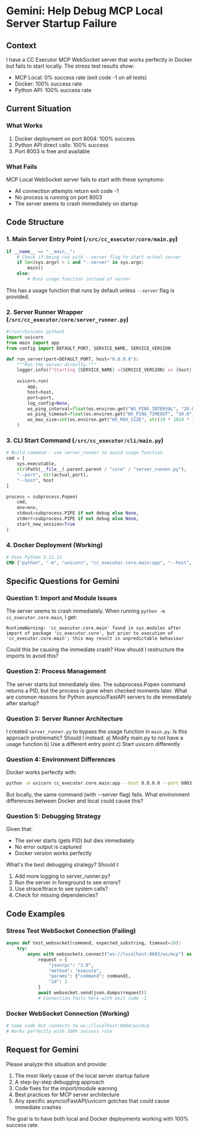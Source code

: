# Gemini: Help Debug MCP Local Server Startup Failure

## Context
I have a CC Executor MCP WebSocket server that works perfectly in Docker but fails to start locally. The stress test results show:
- MCP Local: 0% success rate (exit code -1 on all tests)
- Docker: 100% success rate
- Python API: 100% success rate

## Current Situation

### What Works
1. Docker deployment on port 8004: 100% success
2. Python API direct calls: 100% success
3. Port 8003 is free and available

### What Fails
MCP Local WebSocket server fails to start with these symptoms:
- All connection attempts return exit code -1
- No process is running on port 8003
- The server seems to crash immediately on startup

## Code Structure

### 1. Main Server Entry Point (`/src/cc_executor/core/main.py`)
```python
if __name__ == "__main__":
    # Check if being run with --server flag to start actual server
    if len(sys.argv) > 1 and "--server" in sys.argv:
        main()
    else:
        # Runs usage function instead of server
```

This has a usage function that runs by default unless `--server` flag is provided.

### 2. Server Runner Wrapper (`/src/cc_executor/core/server_runner.py`)
```python
#!/usr/bin/env python3
import uvicorn
from main import app
from config import DEFAULT_PORT, SERVICE_NAME, SERVICE_VERSION

def run_server(port=DEFAULT_PORT, host="0.0.0.0"):
    """Run the server directly."""
    logger.info(f"Starting {SERVICE_NAME} v{SERVICE_VERSION} on {host}:{port}")
    
    uvicorn.run(
        app,
        host=host,
        port=port,
        log_config=None,
        ws_ping_interval=float(os.environ.get("WS_PING_INTERVAL", "20.0")),
        ws_ping_timeout=float(os.environ.get("WS_PING_TIMEOUT", "30.0")),
        ws_max_size=int(os.environ.get("WS_MAX_SIZE", str(10 * 1024 * 1024)))
    )
```

### 3. CLI Start Command (`/src/cc_executor/cli/main.py`)
```python
# Build command - use server_runner to avoid usage function
cmd = [
    sys.executable,
    str(Path(__file__).parent.parent / "core" / "server_runner.py"),
    "--port", str(actual_port),
    "--host", host
]

process = subprocess.Popen(
    cmd,
    env=env,
    stdout=subprocess.PIPE if not debug else None,
    stderr=subprocess.PIPE if not debug else None,
    start_new_session=True
)
```

### 4. Docker Deployment (Working)
```dockerfile
# Uses Python 3.11.13
CMD ["python", "-m", "uvicorn", "cc_executor.core.main:app", "--host", "0.0.0.0", "--port", "8003"]
```

## Specific Questions for Gemini

### Question 1: Import and Module Issues
The server seems to crash immediately. When running `python -m cc_executor.core.main`, I get:
```
RuntimeWarning: 'cc_executor.core.main' found in sys.modules after import of package 'cc_executor.core', but prior to execution of 'cc_executor.core.main'; this may result in unpredictable behaviour
```

Could this be causing the immediate crash? How should I restructure the imports to avoid this?

### Question 2: Process Management
The server starts but immediately dies. The subprocess.Popen command returns a PID, but the process is gone when checked moments later. What are common reasons for Python asyncio/FastAPI servers to die immediately after startup?

### Question 3: Server Runner Architecture
I created `server_runner.py` to bypass the usage function in `main.py`. Is this approach problematic? Should I instead:
a) Modify main.py to not have a usage function
b) Use a different entry point
c) Start uvicorn differently

### Question 4: Environment Differences
Docker works perfectly with:
```bash
python -m uvicorn cc_executor.core.main:app --host 0.0.0.0 --port 8003
```

But locally, the same command (with --server flag) fails. What environment differences between Docker and local could cause this?

### Question 5: Debugging Strategy
Given that:
- The server starts (gets PID) but dies immediately
- No error output is captured
- Docker version works perfectly

What's the best debugging strategy? Should I:
1. Add more logging to server_runner.py?
2. Run the server in foreground to see errors?
3. Use strace/ltrace to see system calls?
4. Check for missing dependencies?

## Code Examples

### Stress Test WebSocket Connection (Failing)
```python
async def test_websocket(command, expected_substring, timeout=10):
    try:
        async with websockets.connect("ws://localhost:8003/ws/mcp") as websocket:
            request = {
                "jsonrpc": "2.0",
                "method": "execute",
                "params": {"command": command},
                "id": 1
            }
            await websocket.send(json.dumps(request))
            # Connection fails here with exit code -1
```

### Docker WebSocket Connection (Working)
```python
# Same code but connects to ws://localhost:8004/ws/mcp
# Works perfectly with 100% success rate
```

## Request for Gemini

Please analyze this situation and provide:
1. The most likely cause of the local server startup failure
2. A step-by-step debugging approach
3. Code fixes for the import/module warning
4. Best practices for MCP server architecture
5. Any specific asyncio/FastAPI/uvicorn gotchas that could cause immediate crashes

The goal is to have both local and Docker deployments working with 100% success rate.